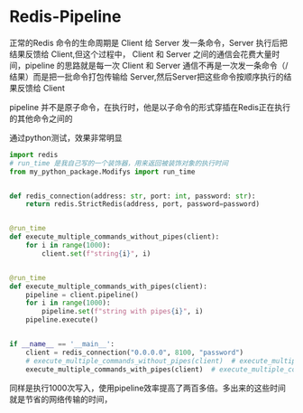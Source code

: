 # Redis-Pipeline

正常的Redis 命令的生命周期是 Client 给 Server 发一条命令，Server 执行后把结果反馈给 Client,但这个过程中， Client 和 Server 之间的通信会花费大量时间，pipeline 的思路就是每一次 Client 和 Server 通信不再是一次发一条命令（/结果）而是把一批命令打包传输给 Server,然后Server把这些命令按顺序执行的结果反馈给 Client

<!--more -->

pipeline 并不是原子命令，在执行时，他是以子命令的形式穿插在Redis正在执行的其他命令之间的

通过python测试，效果非常明显

```python
import redis
# run_time 是我自己写的一个装饰器，用来返回被装饰对象的执行时间
from my_python_package.Modifys import run_time


def redis_connection(address: str, port: int, password: str):
    return redis.StrictRedis(address, port, password=password)


@run_time
def execute_multiple_commands_without_pipes(client):
    for i in range(1000):
        client.set(f"string{i}", i)


@run_time
def execute_multiple_commands_with_pipes(client):
    pipeline = client.pipeline()
    for i in range(1000):
        pipeline.set(f"string with pipes{i}", i)
    pipeline.execute()


if __name__ == '__main__':
    client = redis_connection("0.0.0.0", 8100, "password")
    # execute_multiple_commands_without_pipes(client)  # execute_multiple_commands_without_pipes runs at:35.10040497779846 s
    execute_multiple_commands_with_pipes(client)  # execute_multiple_commands_with_pipes runs at:0.17360401153564453 s

```

同样是执行1000次写入，使用pipeline效率提高了两百多倍。多出来的这些时间就是节省的网络传输的时间，
